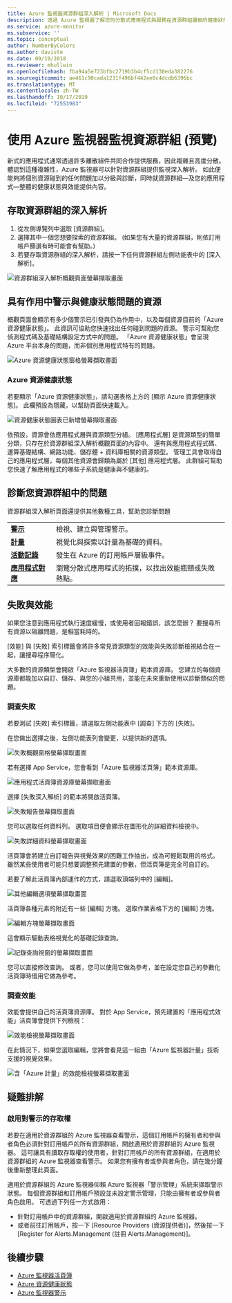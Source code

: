 ```yaml
---
title: Azure 監視器資源群組深入解析 | Microsoft Docs
description: 透過 Azure 監視器了解您的分散式應用程式與服務在資源群組層級的健康狀態與效能
ms.service: azure-monitor
ms.subservice: ''
ms.topic: conceptual
author: NumberByColors
ms.author: daviste
ms.date: 09/19/2018
ms.reviewer: mbullwin
ms.openlocfilehash: fba94a5e723bfbc2719b3b4cf5cd130eda382276
ms.sourcegitcommit: ae461c90cada1231f496bf442ee0c4dcdb6396bc
ms.translationtype: MT
ms.contentlocale: zh-TW
ms.lasthandoff: 10/17/2019
ms.locfileid: "72553983"
---
```

# <a name="monitor-resource-groups-with-azure-monitor-preview"></a>使用 Azure 監視器監視資源群組 (預覽)

新式的應用程式通常透過許多離散組件共同合作提供服務，因此複雜且高度分散。 體認到這種複雜性，Azure 監視器可以針對資源群組提供監視深入解析。 如此便能夠將個別資源碰到的任何問題加以分級與診斷，同時就資源群組&mdash;及您的應用程式&mdash;整體的健康狀態與效能提供內容。

## <a name="access-insights-for-resource-groups"></a>存取資源群組的深入解析

1. 從左側導覽列中選取 [資源群組]。
2. 選擇其中一個您想要探索的資源群組。 (如果您有大量的資源群組，則依訂用帳戶篩選有時可能會有幫助。)
3. 若要存取資源群組的深入解析，請按一下任何資源群組左側功能表中的 [深入解析]。

![資源群組深入解析概觀頁面螢幕擷取畫面](./media/resource-group-insights/0001-overview.png)

## <a name="resources-with-active-alerts-and-health-issues"></a>具有作用中警示與健康狀態問題的資源

概觀頁面會顯示有多少個警示已引發與仍為作用中，以及每個資源目前的「Azure 資源健康狀態」。 此資訊可協助您快速找出任何碰到問題的資源。 警示可幫助您偵測程式碼及基礎結構設定方式中的問題。 「Azure 資源健康狀態」會呈現 Azure 平台本身的問題，而非個別應用程式特有的問題。

![Azure 資源健康狀態窗格螢幕擷取畫面](./media/resource-group-insights/0002-overview.png)

### <a name="azure-resource-health"></a>Azure 資源健康狀態

若要顯示「Azure 資源健康狀態」，請勾選表格上方的 [顯示 Azure 資源健康狀態]。 此欄預設為隱藏，以幫助頁面快速載入。

![資源健康狀態圖表已新增螢幕擷取畫面](./media/resource-group-insights/0003-overview.png)

依預設，資源會依應用程式層與資源類型分組。 [應用程式層] 是資源類型的簡單分類，只存在於資源群組深入解析概觀頁面的內容中。 還有與應用程式程式碼、運算基礎結構、網路功能、儲存體 + 資料庫相關的資源類型。 管理工具會取得自己的應用程式層，每個其他資源會歸類為屬於 [其他] 應用程式層。 此群組可幫助您快速了解應用程式的哪些子系統是健康與不健康的。

## <a name="diagnose-issues-in-your-resource-group"></a>診斷您資源群組中的問題

資源群組深入解析頁面還提供其他數種工具，幫助您診斷問題

   |         |          |
   | ---------------- |:-----|
   | [**警示**](https://docs.microsoft.com/azure/monitoring-and-diagnostics/monitoring-overview-unified-alerts)      |  檢視、建立與管理警示。 |
   | [**計量**](https://docs.microsoft.com/azure/monitoring-and-diagnostics/monitoring-overview-metrics) | 視覺化與探索以計量為基礎的資料。    |
   | [**活動記錄**](https://docs.microsoft.com/azure/monitoring-and-diagnostics/monitoring-overview-activity-logs) | 發生在 Azure 的訂用帳戶層級事件。  |
   | [**應用程式對應**](https://docs.microsoft.com/azure/application-insights/app-insights-app-map) | 瀏覽分散式應用程式的拓撲，以找出效能瓶頸或失敗熱點。 |

## <a name="failures-and-performance"></a>失敗與效能

如果您注意到應用程式執行速度緩慢，或使用者回報錯誤，該怎麼辦？ 要搜尋所有資源以隔離問題，是相當耗時的。

[效能] 與 [失敗] 索引標籤會將許多常見資源類型的效能與失敗診斷檢視結合在一起，讓搜尋程序簡化。

大多數的資源類型會開啟「Azure 監視器活頁簿」範本資源庫。 您建立的每個資源庫都能加以自訂、儲存、與您的小組共用，並能在未來重新使用以診斷類似的問題。

### <a name="investigate-failures"></a>調查失敗

若要測試 [失敗] 索引標籤，請選取左側功能表中 [調查] 下方的 [失敗]。

在您做出選擇之後，左側功能表列會變更，以提供新的選項。

![失敗概觀窗格螢幕擷取畫面](./media/resource-group-insights/00004-failures.png)

若有選擇 App Service，您會看到「Azure 監視器活頁簿」範本資源庫。

![應用程式活頁簿資源庫螢幕擷取畫面](./media/resource-group-insights/0005-failure-insights-workbook.png)

選擇 [失敗深入解析] 的範本將開啟活頁簿。

![失敗報告螢幕擷取畫面](./media/resource-group-insights/0006-failure-visual.png)

您可以選取任何資料列。 選取項目便會顯示在圖形化的詳細資料檢視中。

![失敗詳細資料螢幕擷取畫面](./media/resource-group-insights/0007-failure-details.png)

活頁簿會將建立自訂報告與視覺效果的困難工作抽出，成為可輕鬆取用的格式。 雖然某些使用者可能只想要調整預先建置的參數，但活頁簿是完全可自訂的。

若要了解此活頁簿內部運作的方式，請選取頂端列中的 [編輯]。

![其他編輯選項螢幕擷取畫面](./media/resource-group-insights/0008-failure-edit.png)

活頁簿各種元素的附近有一些 [編輯] 方塊。 選取作業表格下方的 [編輯] 方塊。

![編輯方塊螢幕擷取畫面](./media/resource-group-insights/0009-failure-edit-graph.png)

這會顯示驅動表格視覺化的基礎記錄查詢。

 ![記錄查詢視窗的螢幕擷取畫面](./media/resource-group-insights/0010-failure-edit-query.png)

您可以直接修改查詢。 或者，您可以使用它做為參考，並在設定您自己的參數化活頁簿時借用它做為參考。

### <a name="investigate-performance"></a>調查效能

效能會提供自己的活頁簿資源庫。 對於 App Service，預先建置的「應用程式效能」活頁簿會提供下列檢視：

 ![效能檢視螢幕擷取畫面](./media/resource-group-insights/0011-performance.png)

在此情況下，如果您選取編輯，您將會看見這一組由「Azure 監視器計量」技術支援的視覺效果。

 ![含「Azure 計量」的效能檢視螢幕擷取畫面](./media/resource-group-insights/0012-performance-metrics.png)

## <a name="troubleshooting"></a>疑難排解

### <a name="enabling-access-to-alerts"></a>啟用對警示的存取權

若要在適用於資源群組的 Azure 監視器查看警示，這個訂用帳戶的擁有者和參與者角色必須針對訂用帳戶的所有資源群組，開啟適用於資源群組的 Azure 監視器。 這可讓具有讀取存取權的使用者，針對訂用帳戶的所有資源群組，在適用於資源群組的 Azure 監視器查看警示。 如果您有擁有者或參與者角色，請在幾分鐘後重新整理此頁面。

適用於資源群組的 Azure 監視器仰賴 Azure 監視器「警示管理」系統來擷取警示狀態。 每個資源群組和訂用帳戶預設並未設定警示管理，只能由擁有者或參與者角色啟用。 可透過下列任一方式啟用：
* 針對訂用帳戶中的資源群組，開啟適用於資源群組的 Azure 監視器。
* 或者前往訂用帳戶，按一下 [Resource Providers (資源提供者)]，然後按一下 [Register for Alerts.Management (註冊 Alerts.Management)]。

## <a name="next-steps"></a>後續步驟

- [Azure 監視器活頁簿](https://docs.microsoft.com/azure/application-insights/app-insights-usage-workbooks)
- [Azure 資源健康狀態](https://docs.microsoft.com/azure/service-health/resource-health-overview)
- [Azure 監視器警示](https://docs.microsoft.com/azure/monitoring-and-diagnostics/monitoring-overview-unified-alerts)
